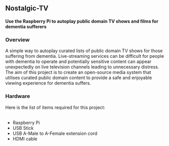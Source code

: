 Nostalgic-TV
---
<h4>Use the Raspberry Pi to autoplay public domain TV shows and films for dementia sufferers</h4>

<h3>Overview</h3>
A simple way to autoplay curated lists of public domain TV shows for those suffering from dementia.
Live-streaming services can be difficult for people with dementia to operate and potentially sensitive content can appear unexpectedly on live television channels leading to unnecessary distress. The aim of this project is to create an open-source media system that utilises curated public domain content to provide a safe and enjoyable viewing experience for dementia suffers. 

<h3>Hardware</h3>
Here is the list of items required for this project:</br></br>

+ Raspberry Pi
+ USB Stick
+ USB A-Male to A-Female extension cord
+ HDMI cable
